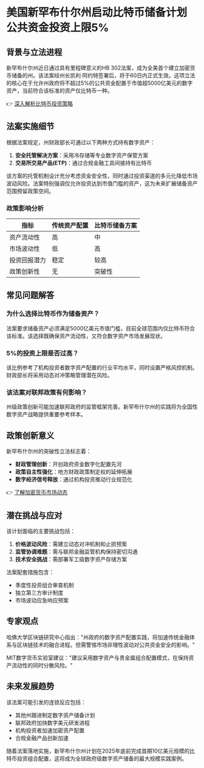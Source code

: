 # 美国新罕布什尔州启动比特币储备计划 公共资金投资上限5%

## 背景与立法进程
新罕布什尔州近日通过具有里程碑意义的HB 302法案，成为全美首个建立加密货币储备的州。该法案经州长凯利·阿约特签署后，将于60日内正式生效。这项立法的核心在于允许州政府将不超过5%的公共资金配置于市值超5000亿美元的数字资产，当前符合该标准的资产仅比特币一种。

👉 [深入解析比特币投资策略](https://bit.ly/okx_welcome)

## 法案实施细节
根据法案规定，州财政部长可通过以下两种方式持有数字资产：
1. **安全托管解决方案**：采用冷存储等专业数字资产保管方案
2. **交易所交易产品(ETP)**：通过合规金融工具间接持有比特币

该方案的托管机制设计充分考虑资金安全性，同时通过投资渠道的多元化降低市场波动风险。法案特别强调仅允许投资达到市值门槛的资产，这为未来扩展储备资产范围预留政策空间。

### 政策影响分析
| 指标                | 传统资产配置 | 比特币储备方案 |
|---------------------|------------|----------------|
| 资产流动性          | 高         | 中             |
| 市场波动性          | 低         | 高             |
| 投资回报潜力        | 稳定       | 较高           |
| 政策创新性          | 无         | 突破性         |

## 常见问题解答
### 为什么选择比特币作为储备资产？
法案要求储备资产必须满足5000亿美元市值门槛，目前全球范围内仅比特币符合该标准。该选择既确保资产流动性，又符合数字资产市场发展现状。

### 5%的投资上限是否过高？
该比例参考了机构投资者数字资产配置的行业平均水平，同时设置严格风控机制。财政部长将采用动态对冲策略管理潜在风险。

### 该法案对联邦政策有何影响？
州级政策创新可能加速联邦政府的监管框架完善。新罕布什尔州的实践将为全国性数字资产战略提供重要参考样本。

## 政策创新意义
新罕布什尔州的突破性立法标志着：
- **财政管理创新**：开创政府资金数字化配置先河
- **政策自主性强化**：地方财政政策制定权的延伸拓展
- **数字经济信号释放**：通过机构投资推动行业规范化

👉 [了解加密货币市场动态](https://bit.ly/okx_welcome)

## 潜在挑战与应对
该计划面临的主要挑战包括：
1. **价格波动风险**：需建立动态对冲机制和止损预案
2. **监管协调难题**：需与联邦金融监管机构保持密切沟通
3. **技术安全挑战**：需部署军工级数字资产存储方案

法案配套措施包含：
- 季度性投资组合审查机制
- 独立第三方审计制度
- 市场波动应急响应预案

## 专家观点
哈佛大学区块链研究中心指出："州政府的数字资产配置实践，将加速传统金融体系与区块链技术的融合进程。但需警惕市场非理性波动对公共资金安全的影响。"

MIT数字货币实验室建议："建议采用数字资产与贵金属组合配置模式，在保持资产流动性的同时分散风险。"

## 未来发展趋势
该法案可能引发的连锁反应包括：
- 其他州跟进制定数字资产储备计划
- 联邦政府加快数字美元研发进程
- 机构投资者加速加密资产配置
- 合规金融产品创新加速

随着法案落地实施，新罕布什尔州计划在2025年底前完成首期10亿美元规模的比特币投资组合配置，这将成为全球政府级数字资产储备的最大规模实践案例。